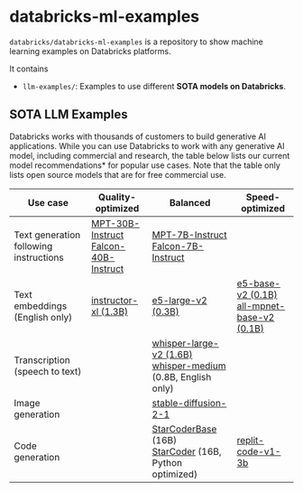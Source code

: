 # databricks-ml-examples

`databricks/databricks-ml-examples` is a repository to show machine learning examples on Databricks platforms.

It contains
- `llm-examples/`: Examples to use different **SOTA models on Databricks**.

## SOTA LLM Examples

Databricks works with thousands of customers to build generative AI applications. While you can use Databricks to work with any generative AI model, including commercial and research, the table below lists our current model recommendations* for popular use cases. Note that the table only lists open source models that are for free commercial use. 

| Use case  | Quality-optimized | Balanced | Speed-optimized |
| --------- | ----------------- | -------- | --------------- |
| Text generation following instructions  | [MPT-30B-Instruct](llm-examples/mpt/mpt-30b) <br> [Falcon-40B-Instruct](https://huggingface.co/tiiuae/falcon-40b-instruct) | [MPT-7B-Instruct](llm-examples/mpt/mpt-7b) <br> [Falcon-7B-Instruct](llm-examples/falcon) |  |
| Text embeddings (English only)   | [instructor-xl (1.3B)](https://huggingface.co/hkunlp/instructor-xl)  |  [e5-large-v2 (0.3B)](https://huggingface.co/intfloat/e5-large-v2) | [e5-base-v2 (0.1B)](https://huggingface.co/intfloat/e5-large-v2) <br> [all-mpnet-base-v2 (0.1B)](https://huggingface.co/sentence-transformers/all-mpnet-base-v2) |
| Transcription (speech to text) | | [whisper-large-v2 (1.6B)](https://huggingface.co/openai/whisper-large-v2) <br> [whisper-medium](https://huggingface.co/openai/whisper-medium) (0.8B, English only) | |
| Image generation | | [stable-diffusion-2-1](https://huggingface.co/stabilityai/stable-diffusion-2-1) | |
| Code generation  | | [StarCoderBase ](https://huggingface.co/bigcode/starcoderbase) (16B) <br> [StarCoder](https://huggingface.co/bigcode/starcoder) (16B, Python optimized) | [replit-code-v1-3b](https://huggingface.co/replit/replit-code-v1-3b) |

